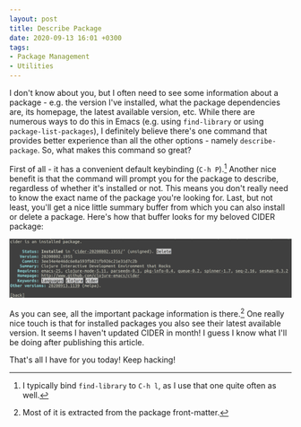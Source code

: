 ```yaml
---
layout: post
title: Describe Package
date: 2020-09-13 16:01 +0300
tags:
- Package Management
- Utilities
---
```


I don't know about you, but I often need to see some information about a package - e.g.
the version I've installed, what the package dependencies are, its homepage, the latest available version, etc.
While there are numerous ways to do this in Emacs (e.g. using `find-library` or using `package-list-packages`),
I definitely believe there's one command that provides better experience than all the other options - namely `describe-package`.
So, what makes this command so great?

First of all - it has a convenient default keybinding (`C-h P`).[^1] Another
nice benefit is that the command will prompt you for the package to describe,
regardless of whether it's installed or not. This means you don't really need to
know the exact name of the package you're looking for. Last, but not least,
you'll get a nice little summary buffer from which you can also install or
delete a package. Here's how that buffer looks for my beloved CIDER package:

![describe-pkg.png](/assets/images/describe-pkg.png)

As you can see, all the important package information is there.[^2] One really
nice touch is that for installed packages you also see their latest available
version. It seems I haven't updated CIDER in month! I guess I know what I'll be
doing after publishing this article.

That's all I have for you today! Keep hacking!

[^1]: I typically bind `find-library` to `C-h l`, as I use that one quite often as well.
[^2]: Most of it is extracted from the package front-matter.
